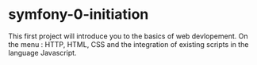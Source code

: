 # symfony-0-initiation
This first project will introduce you to the basics of web devlopement. On the menu : HTTP, HTML, CSS and the integration of existing scripts in the language Javascript.
